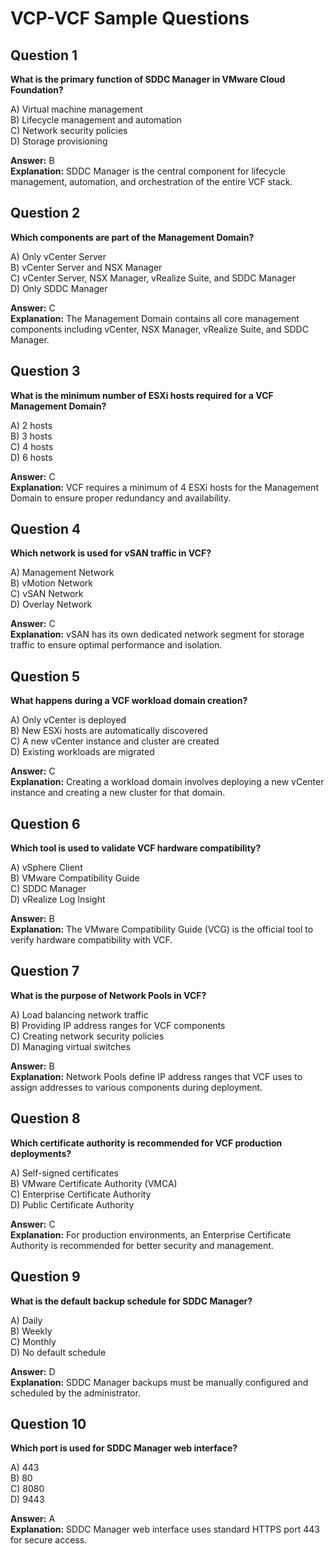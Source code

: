 # VCP-VCF Sample Questions

## Question 1
**What is the primary function of SDDC Manager in VMware Cloud Foundation?**

A) Virtual machine management  
B) Lifecycle management and automation  
C) Network security policies  
D) Storage provisioning  

**Answer:** B  
**Explanation:** SDDC Manager is the central component for lifecycle management, automation, and orchestration of the entire VCF stack.

## Question 2
**Which components are part of the Management Domain?**

A) Only vCenter Server  
B) vCenter Server and NSX Manager  
C) vCenter Server, NSX Manager, vRealize Suite, and SDDC Manager  
D) Only SDDC Manager  

**Answer:** C  
**Explanation:** The Management Domain contains all core management components including vCenter, NSX Manager, vRealize Suite, and SDDC Manager.

## Question 3
**What is the minimum number of ESXi hosts required for a VCF Management Domain?**

A) 2 hosts  
B) 3 hosts  
C) 4 hosts  
D) 6 hosts  

**Answer:** C  
**Explanation:** VCF requires a minimum of 4 ESXi hosts for the Management Domain to ensure proper redundancy and availability.

## Question 4
**Which network is used for vSAN traffic in VCF?**

A) Management Network  
B) vMotion Network  
C) vSAN Network  
D) Overlay Network  

**Answer:** C  
**Explanation:** vSAN has its own dedicated network segment for storage traffic to ensure optimal performance and isolation.

## Question 5
**What happens during a VCF workload domain creation?**

A) Only vCenter is deployed  
B) New ESXi hosts are automatically discovered  
C) A new vCenter instance and cluster are created  
D) Existing workloads are migrated  

**Answer:** C  
**Explanation:** Creating a workload domain involves deploying a new vCenter instance and creating a new cluster for that domain.

## Question 6
**Which tool is used to validate VCF hardware compatibility?**

A) vSphere Client  
B) VMware Compatibility Guide  
C) SDDC Manager  
D) vRealize Log Insight  

**Answer:** B  
**Explanation:** The VMware Compatibility Guide (VCG) is the official tool to verify hardware compatibility with VCF.

## Question 7
**What is the purpose of Network Pools in VCF?**

A) Load balancing network traffic  
B) Providing IP address ranges for VCF components  
C) Creating network security policies  
D) Managing virtual switches  

**Answer:** B  
**Explanation:** Network Pools define IP address ranges that VCF uses to assign addresses to various components during deployment.

## Question 8
**Which certificate authority is recommended for VCF production deployments?**

A) Self-signed certificates  
B) VMware Certificate Authority (VMCA)  
C) Enterprise Certificate Authority  
D) Public Certificate Authority  

**Answer:** C  
**Explanation:** For production environments, an Enterprise Certificate Authority is recommended for better security and management.

## Question 9
**What is the default backup schedule for SDDC Manager?**

A) Daily  
B) Weekly  
C) Monthly  
D) No default schedule  

**Answer:** D  
**Explanation:** SDDC Manager backups must be manually configured and scheduled by the administrator.

## Question 10
**Which port is used for SDDC Manager web interface?**

A) 443  
B) 80  
C) 8080  
D) 9443  

**Answer:** A  
**Explanation:** SDDC Manager web interface uses standard HTTPS port 443 for secure access.